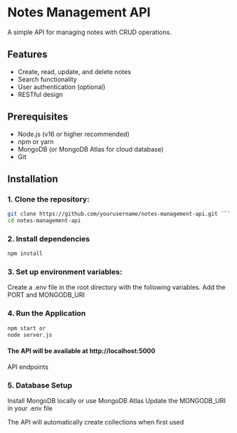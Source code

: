 # Notes Management API

A simple API for managing notes with CRUD operations.

## Features
- Create, read, update, and delete notes
- Search functionality
- User authentication (optional)
- RESTful design

## Prerequisites

- Node.js (v16 or higher recommended)
- npm or yarn
- MongoDB (or MongoDB Atlas for cloud database)
- Git

## Installation
### 1. Clone the repository:

``` bash
git clone https://github.com/yourusername/notes-management-api.git ```
cd notes-management-api
```

### 2. Install dependencies
```bash
npm install
```

### 3. Set up environment variables:
Create a .env file in the root directory with the following variables.
Add the PORT and MONGODB_URI

### 4. Run the Application
```bash
npm start or 
node server.js
```

#### The API will be available at http://localhost:5000

API endpoints




### 5. Database Setup
Install MongoDB locally or use MongoDB Atlas
Update the MONGODB_URI in your .env file

The API will automatically create collections when first used
